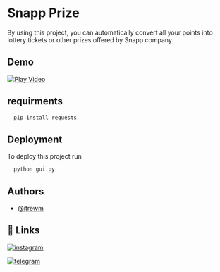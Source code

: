 # Snapp Prize

By using this project, you can automatically convert all your points into lottery tickets or other prizes offered by Snapp company.

## Demo
[![Play Video](https://img.icons8.com/ios-filled/100/000000/play-button-circled.png)](https://s5.uupload.ir/files/alirem/برنامه%20نویسی%20برای%20اسنپ%20🗿سورس%20کد%20و%20اینارو%20هم%20توی%20تلگرام%20گذاشتم%20براتون%20هم%20توی%20گیت%20هابتلگرام%20-http.mp4?play)


## requirments

```bash
  pip install requests
```


## Deployment

To deploy this project run




```bash
  python gui.py
```

## Authors

- [@itrewm](https://github.com/itrewm)


## 🔗 Links
[![instagram](https://img.shields.io/badge/Instagram-E4405F?style=for-the-badge&logo=instagram&logoColor=white)](https://instagram.com/itrewm)

[![telegram](https://img.shields.io/badge/telegram-0A66C2?style=for-the-badge&logo=telegram&logoColor=white)](https://t.me/rewwm)
